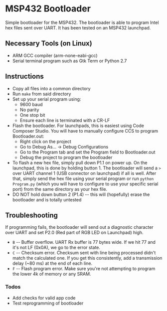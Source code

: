 # MSP432 Bootloader
Simple bootloader for the MSP432. The bootloader is able to program Intel hex files sent over UART. It has been tested on an MSP432 launchpad.
## Necessary Tools (on Linux)
* ARM GCC compiler (arm-none-eabi-gcc)
* Serial terminal program such as Gtk Term or Python 2.7

## Instructions
* Copy all files into a common directory
* Run `make` from said directory
* Set up your serial program using:
  * 9600 baud
  * No parity
  * One stop bit
  * Ensure each line is terminated with a CR-LF
* Flash the bootloader. For launchpads, this is easiest using Code Composer Studio. You will have to manually configure CCS to program Bootloader.out:
  * Right click on the project
  * Go to Debug As... -> Debug Configurations
  * Go to the Program tab and set the Program field to Bootloader.out
  * Debug the project to program the bootloader
* To flash a new hex file, simply pull down P1.1 on power up. On the launchpad, this is done by holding button 1. The bootloader will send a `>` over UART channel 1 (USB connector on launchpad) if all is well. After that, simply send the hex file using your serial program or run `python Program.py` (which you will have to configure to use your specific serial port) from the same directory as your hex file.
* DO NOT hold down button 2 (P1.4) -- this will (hopefully) erase the bootloader and is totally untested

## Troubleshooting
If programming fails, the bootloader will send out a diagnostic character over UART and set P2.0 (Red part of RGB LED on Launchpad) high.
* `B` -- Buffer overflow. UART Rx buffer is 77 bytes wide. If we hit 77 and it's not LF (0x0A), we go to the error state.
* `C` -- Checksum error. Checksum sent with line being processed didn't match the calculated one. If you get this consistently, add a transmission delay (~80 ms) at the end of each line.
* `F` -- Flash program error. Make sure you're not attempting to program the lower 4k of memory or any SRAM.

### Todos
* Add checks for valid app code
* Test reprogramming of bootloader

